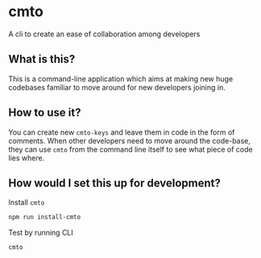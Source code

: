 # cmto

A cli to create an ease of collaboration among developers

## What is this?

This is a command-line application which aims at making new huge codebases familiar to move around for new developers joining in.

## How to use it?

You can create new `cmto-keys` and leave them in code in the form of comments. When other developers need to move around the code-base, they can use `cmto` from the command line itself to see what piece of code lies where.

## How would I set this up for development?

Install `cmto`

```sh
npm run install-cmto
```

Test by running CLI

```sh
cmto
```
